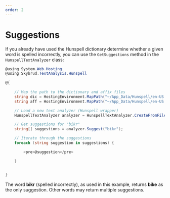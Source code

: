 ```yaml
---
order: 2
---
```


# Suggestions

If you already have used the Hunspell dictionary determine whether a given word is spelled incorrectly, you can use the `GetSuggestions` method in the `HunspellTextAnalyzer` class:

```csharp
@using System.Web.Hosting
@using Skybrud.TextAnalysis.Hunspell

@{
   
    // Map the path to the dictionary and affix files
    string dic = HostingEnvironment.MapPath("~/App_Data/Hunspell/en-US.dic");
    string aff = HostingEnvironment.MapPath("~/App_Data/Hunspell/en-US.aff");

    // Load a new text analyzer (Hunspell wrapper)
    HunspellTextAnalyzer analyzer = HunspellTextAnalyzer.CreateFromFiles(dic, aff);

    // Get suggestions for "bikr"
    string[] suggestions = analyzer.Suggest("bikr");

    // Iterate through the suggestions
    foreach (string suggestion in suggestions) {

        <pre>@suggestion</pre>

    }


}
```

The word **bikr** (spelled incorrectly), as used in this example, returns **bike** as the only suggestion. Other words may return multiple suggestions.